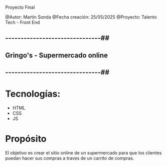 
Proyecto Final

@Autor: Martin Sonda
@Fecha creación: 25/05/2025
@Proyecto: Talento Tech - Front End

## -------------------------------##
## Gringo's - Supermercado online ##
## -------------------------------##

# Tecnologías: 
- HTML
- CSS
- JS

# Propósito
El objetivo es crear el sitio online de un supermercado para que los clientes puedan hacer sus compras a traves de un carrito de compras. 

